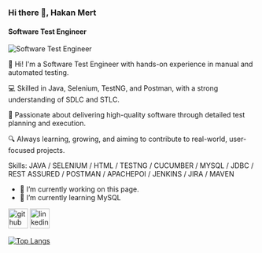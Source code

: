 ### Hi there 👋, Hakan Mert
#### Software Test Engineer
![Software Test Engineer](https://t4.ftcdn.net/jpg/04/52/82/59/360_F_452825937_GmSapljUy0ivF6DeAFsUCoAAvzOAqsw5.jpg)

👋 Hi! I'm a Software Test Engineer with hands-on experience in manual and automated testing.

💻 Skilled in Java, Selenium, TestNG, and Postman, with a strong understanding of SDLC and STLC.

🚀 Passionate about delivering high-quality software through detailed test planning and execution.

🔍 Always learning, growing, and aiming to contribute to real-world, user-focused projects.

Skills: JAVA / SELENIUM / HTML / TESTNG / CUCUMBER / MYSQL / JDBC / REST ASSURED / POSTMAN / APACHEPOI / JENKINS / JIRA / MAVEN

- 🔭 I’m currently working on this page. 
- 🌱 I’m currently learning MySQL 


[<img src='https://cdn.jsdelivr.net/npm/simple-icons@3.0.1/icons/github.svg' alt='github' height='40'>](https://github.com/hakan-mert)  [<img src='https://cdn.jsdelivr.net/npm/simple-icons@3.0.1/icons/linkedin.svg' alt='linkedin' height='40'>](https://www.linkedin.com/in/hakanmert/)  

[![Top Langs](https://github-readme-stats.vercel.app/api/top-langs/?username=hakan-mert)](https://github.com/anuraghazra/github-readme-stats)

